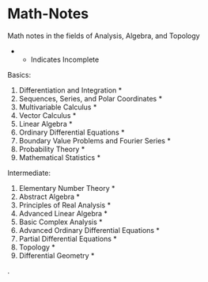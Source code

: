 # Math-Notes

 Math notes in the fields of Analysis, Algebra, and Topology 

* - Indicates Incomplete


Basics:
1. Differentiation and Integration *
2. Sequences, Series, and Polar Coordinates *
3. Multivariable Calculus *
5. Vector Calculus *
6. Linear Algebra *
7. Ordinary Differential Equations *
8. Boundary Value Problems and Fourier Series *
9. Probability Theory *
2. Mathematical Statistics *

Intermediate:
1. Elementary Number Theory *
2. Abstract Algebra *
6. Principles of Real Analysis *
7. Advanced Linear Algebra *
10. Basic Complex Analysis * 
11. Advanced Ordinary Differential Equations *
12. Partial Differential Equations *
13. Topology *
14. Differential Geometry *















   











       

    
  .   













